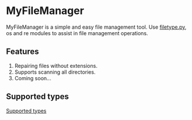 # MyFileManager

MyFileManager is a simple and easy file management tool.
Use [filetype.py](https://github.com/h2non/filetype.py), os and re modules to assist in file management operations.

## Features

1. Repairing files without extensions.
2. Supports scanning all directories.
3. Coming soon...

## Supported types

[Supported types](https://github.com/h2non/filetype#supported-types)
